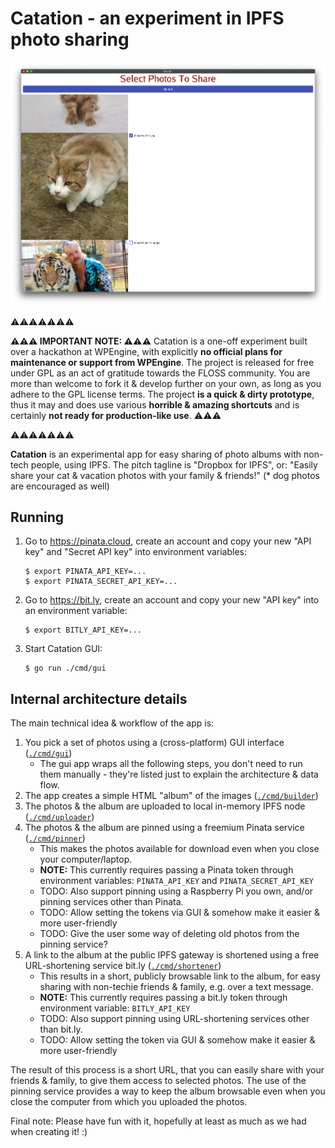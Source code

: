 # Catation - an experiment in IPFS photo sharing

![GUI screenshot](images/screenshot.01.png)

⚠️⚠️⚠️⚠️⚠️⚠️⚠️

**⚠️⚠️⚠️ IMPORTANT NOTE: ⚠️⚠️⚠️** Catation is a one-off experiment built over a hackathon at WPEngine,
with explicitly **no official plans for maintenance or support from WPEngine**.
The project is released for free under GPL as an act of gratitude towards the FLOSS community.
You are more than welcome to fork it & develop further on your own,
as long as you adhere to the GPL license terms.
The project **is a quick & dirty prototype**,
thus it may and does use various **horrible & amazing shortcuts**
and is certainly **not ready for production-like use**. ⚠️⚠️⚠️

⚠️⚠️⚠️⚠️⚠️⚠️⚠️

**Catation** is an experimental app for easy sharing of photo albums with non-tech people, using IPFS.
The pitch tagline is "Dropbox for IPFS", or:
"Easily share your cat & vacation photos with your family & friends!"
(\* dog photos are encouraged as well)

## Running

 1. Go to https://pinata.cloud, create an account and copy your new "API key" and "Secret API key" into environment variables:

        $ export PINATA_API_KEY=...
        $ export PINATA_SECRET_API_KEY=...

 2. Go to https://bit.ly, create an account and copy your new "API key" into an environment variable:

        $ export BITLY_API_KEY=...

 3. Start Catation GUI:

        $ go run ./cmd/gui

## Internal architecture details

The main technical idea & workflow of the app is:
 1. You pick a set of photos using a (cross-platform) GUI interface ([`./cmd/gui`](./cmd/gui))
    - The gui app wraps all the following steps, you don't need to run them manually - they're listed just to explain the architecture & data flow.
 2. The app creates a simple HTML "album" of the images ([`./cmd/builder`](./cmd/builder))
 3. The photos & the album are uploaded to local in-memory IPFS node ([`./cmd/uploader`](./cmd/uploader))
 4. The photos & the album are pinned using a freemium Pinata service ([`./cmd/pinner`](./cmd/pinner))
    - This makes the photos available for download even when you close your computer/laptop.
    - **NOTE:** This currently requires passing a Pinata token through environment variables: `PINATA_API_KEY` and `PINATA_SECRET_API_KEY`
    - TODO: Also support pinning using a Raspberry Pi you own, and/or pinning services other than Pinata.
    - TODO: Allow setting the tokens via GUI & somehow make it easier & more user-friendly
    - TODO: Give the user some way of deleting old photos from the pinning service?
 5. A link to the album at the public IPFS gateway is shortened using a free URL-shortening service bit.ly ([`./cmd/shortener`](./cmd/shortener))
    - This results in a short, publicly browsable link to the album, for easy sharing with non-techie friends & family, e.g. over a text message.
    - **NOTE:** This currently requires passing a bit.ly token through environment variable: `BITLY_API_KEY`
    - TODO: Also support pinning using URL-shortening services other than bit.ly.
    - TODO: Allow setting the token via GUI & somehow make it easier & more user-friendly

The result of this process is a short URL, that you can easily share with your friends & family, to give them access to selected photos.
The use of the pinning service provides a way to keep the album browsable even when you close the computer from which you uploaded the photos.

Final note: Please have fun with it, hopefully at least as much as we had when creating it! :)

